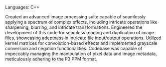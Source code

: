 Languages: C++

Created an advanced image processing suite capable of seamlessly applying a spectrum of complex effects, including intricate operations like sharpening, blurring, and intricate transformations.
Engineered the development of this code for seamless reading and duplication of image files, showcasing  adeptness in intricate file input/output operations.
Utilized kernel matrices for convolution-based effects and implemented grayscale conversion and negation functionalities.
Codebase was capable of impeccably managing the manipulation of pixel data and image metadata, meticulously adhering to the P3 PPM format.
